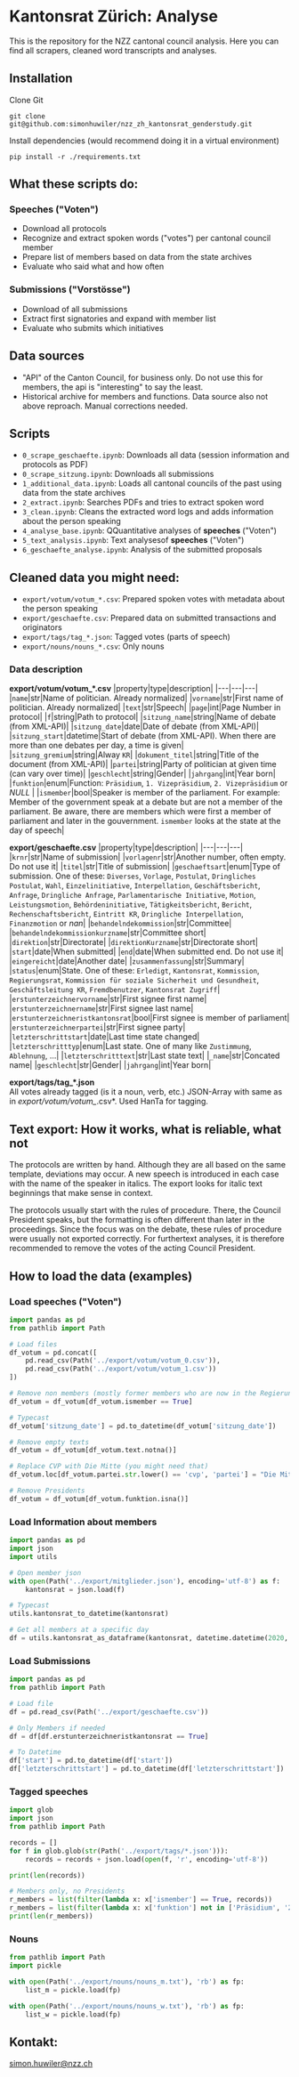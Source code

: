# Kantonsrat Zürich: Analyse
This is the repository for the NZZ cantonal council analysis. Here you can find all scrapers, cleaned word transcripts and analyses.

## Installation
Clone Git
```
git clone git@github.com:simonhuwiler/nzz_zh_kantonsrat_genderstudy.git
```
Install dependencies (would recommend doing it in a virtual environment)
```
pip install -r ./requirements.txt
```

## What these scripts do:

### Speeches ("Voten")
* Download all protocols
* Recognize and extract spoken words ("votes") per cantonal council member
* Prepare list of members based on data from the state archives
* Evaluate who said what and how often

### Submissions ("Vorstösse")
* Download of all submissions
* Extract first signatories and expand with member list
* Evaluate who submits which initiatives

## Data sources
* "API" of the Canton Council, for business only. Do not use this for members, the api is "interesting" to say the least.
* Historical archive for members and functions. Data source also not above reproach. Manual corrections needed.

## Scripts
* `0_scrape_geschaefte.ipynb`: Downloads all data (session information and protocols as PDF)
* `0_scrape_sitzung.ipynb`: Downloads all submissions
* `1_additional_data.ipynb`: Loads all cantonal councils of the past using data from the state archives
* `2_extract.ipynb`: Searches PDFs and tries to extract spoken word
* `3_clean.ipynb`: Cleans the extracted word logs and adds information about the person speaking
* `4_analyse_base.ipynb`: QQuantitative analyses of **speeches** ("Voten")
* `5_text_analysis.ipynb`: Text analysesof **speeches** ("Voten")
* `6_geschaefte_analyse.ipynb`: Analysis of the submitted proposals

## Cleaned data you might need:
* `export/votum/votum_*.csv`: Prepared spoken votes with metadata about the person speaking
* `export/geschaefte.csv`: Prepared data on submitted transactions and originators
* `export/tags/tag_*.json`: Tagged votes (parts of speech)
* `export/nouns/nouns_*.csv`: Only nouns

### Data description
**export/votum/votum_*.csv**
|property|type|description|
|---|---|---|
|`name`|str|Name of politician. Already normalized|
|`vorname`|str|First name of politician. Already normalized|
|`text`|str|Speech|
|`page`|int|Page Number in protocol|
|`f`|string|Path to protocol|
|`sitzung_name`|string|Name of debate (from XML-API)|
|`sitzung_date`|date|Date of debate (from XML-API)|
|`sitzung_start`|datetime|Start of debate (from XML-API). When there are more than one debates per day, a time is given|
|`sitzung_gremium`|string|Alway `KR`|
|`dokument_titel`|string|Title of the document (from XML-API)|
|`partei`|string|Party of politician at given time (can vary over time)|
|`geschlecht`|string|Gender|
|`jahrgang`|int|Year born|
|`funktion`|enum|Function: `Präsidium`, `1. Vizepräsidium`, `2. Vizepräsidium` or *NULL* |
|`ismember`|bool|Speaker is member of the parliament. For example: Member of the government speak at a debate but are not a member of the parliament. Be aware, there are members which were first a member of parliament and later in the gouvernment. `ismember` looks at the state at the day of speech|

**export/geschaefte.csv**
|property|type|description|
|---|---|---|
|`krnr`|str|Name of submission|
|`vorlagenr`|str|Another number, often empty. Do not use it|
|`titel`|str|Title of submission|
|`geschaeftsart`|enum|Type of submission. One of these: `Diverses`, `Vorlage`, `Postulat`, `Dringliches Postulat`, `Wahl`, `Einzelinitiative`, `Interpellation`, `Geschäftsbericht`, `Anfrage`, `Dringliche Anfrage`, `Parlamentarische Initiative`, `Motion`, `Leistungsmotion`, `Behördeninitiative`, `Tätigkeitsbericht`, `Bericht`, `Rechenschaftsbericht`, `Eintritt KR`, `Dringliche Interpellation`, `Finanzmotion` or  *nan*|
|`behandelndekommission`|str|Committee|
|`behandelndekommissionkurzname`|str|Committee short|
|`direktion`|str|Directorate|
|`direktionKurzname`|str|Directorate short|
|`start`|date|When submitted|
|`end`|date|When submitted end. Do not use it|
|`eingereicht`|date|Another date|
|`zusammenfassung`|str|Summary|
|`status`|enum|State. One of these: `Erledigt`, `Kantonsrat`, `Kommission`, `Regierungsrat`, `Kommission für soziale Sicherheit und Gesundheit`, `Geschäftsleitung KR`, `Fremdbenutzer`, `Kantonsrat Zugriff`|
|`erstunterzeichnervorname`|str|First signee first name|
|`erstunterzeichnername`|str|First signee last name|
|`erstunterzeichneristkantonsrat`|bool|First signee is member of parliament|
|`erstunterzeichnerpartei`|str|First signee party|
|`letzterschrittstart`|date|Last time state changed|
|`letzterschritttyp`|enum|Last state. One of many like `Zustimmung`, `Ablehnung`, ...|
|`letzterschritttext`|str|Last state text|
|`_name`|str|Concated name|
|`geschlecht`|str|Gender|
|`jahrgang`|int|Year born|

**export/tags/tag_*.json**  
All votes already tagged (is it a noun, verb, etc.)
JSON-Array with same as in *export/votum/votum_*.csv*. Used HanTa for tagging.


## Text export: How it works, what is reliable, what not
The protocols are written by hand. Although they are all based on the same template, deviations may occur. A new speech is introduced in each case with the name of the speaker in italics. The export looks for italic text beginnings that make sense in context.  

The protocols usually start with the rules of procedure. There, the Council President speaks, but the formatting is often different than later in the proceedings. Since the focus was on the debate, these rules of procedure were usually not exported correctly. For furthertext analyses, it is therefore recommended to remove the votes of the acting Council President.

## How to load the data (examples)
### Load speeches ("Voten")
```python
import pandas as pd
from pathlib import Path

# Load files
df_votum = pd.concat([
    pd.read_csv(Path('../export/votum/votum_0.csv')),
    pd.read_csv(Path('../export/votum/votum_1.csv'))
])

# Remove non members (mostly former members who are now in the Regierungsrat)
df_votum = df_votum[df_votum.ismember == True]

# Typecast
df_votum['sitzung_date'] = pd.to_datetime(df_votum['sitzung_date'])

# Remove empty texts
df_votum = df_votum[df_votum.text.notna()]

# Replace CVP with Die Mitte (you might need that)
df_votum.loc[df_votum.partei.str.lower() == 'cvp', 'partei'] = "Die Mitte"

# Remove Presidents
df_votum = df_votum[df_votum.funktion.isna()]
```

### Load Information about members

```python
import pandas as pd
import json
import utils

# Open member json
with open(Path('../export/mitglieder.json'), encoding='utf-8') as f:
    kantonsrat = json.load(f)

# Typecast
utils.kantonsrat_to_datetime(kantonsrat)

# Get all members at a specific day
df = utils.kantonsrat_as_dataframe(kantonsrat, datetime.datetime(2020, 7, 1))

```

### Load Submissions
```python
import pandas as pd
from pathlib import Path

# Load file
df = pd.read_csv(Path('../export/geschaefte.csv'))

# Only Members if needed
df = df[df.erstunterzeichneristkantonsrat == True]

# To Datetime
df['start'] = pd.to_datetime(df['start'])
df['letzterschrittstart'] = pd.to_datetime(df['letzterschrittstart'])

```

### Tagged speeches
```python
import glob
import json
from pathlib import Path

records = []
for f in glob.glob(str(Path('../export/tags/*.json'))):
    records = records + json.load(open(f, 'r', encoding='utf-8'))

print(len(records))

# Members only, no Presidents
r_members = list(filter(lambda x: x['ismember'] == True, records))
r_members = list(filter(lambda x: x['funktion'] not in ['Präsidium', '2. Vizepräsidium', '1. Vizepräsidium'], r_members))
print(len(r_members))
```

### Nouns
```python
from pathlib import Path
import pickle

with open(Path('../export/nouns/nouns_m.txt'), 'rb') as fp:
    list_m = pickle.load(fp)

with open(Path('../export/nouns/nouns_w.txt'), 'rb') as fp:
    list_w = pickle.load(fp)
```
## Kontakt:
simon.huwiler@nzz.ch